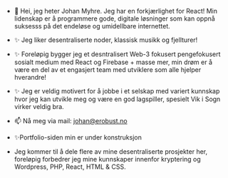 - 👋 Hei, jeg heter Johan Myhre. Jeg har en forkjærlighet for React! Min lidenskap er å programmere gode, digitale løsninger som kan oppnå suksesss på det endeløse og umidellbare internettet. 
- ✨  Jeg liker desentraliserte noder, klassisk musikk og fjellturer! 
-  ✨ Foreløpig bygger jeg et desntralisert Web-3 fokusert pengefokusert sosialt medium med React og Firebase + masse mer, min drøm er å være en del av et engasjert team med utviklere som alle hjelper hverandre!
-   ✨  Jeg er veldig motivert for å jobbe i et selskap med variert kunnskap hvor jeg kan utvikle meg og være en god lagspiller, spesielt Vik i Sogn virker veldig bra.

- 📫 Nå meg via mail: johan@erobust.no
- ✨Portfolio-siden min er under konstruksjon
- Jeg kommer til å dele flere av mine desentraliserte prosjekter her, foreløpig forbedrer jeg mine kunnskaper innenfor kryptering og Wordpress, PHP, React, HTML & CSS. 

<!---
xTidewaterx/xTidewaterx is a ✨ special ✨ repository because its `README.md` (this file) appears on your GitHub profile.
You can click the Preview link to take a look at your changes.
--->
